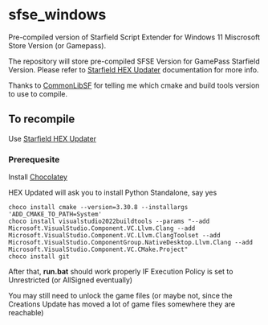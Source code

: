 # sfse_windows
Pre-compiled version of Starfield Script Extender for Windows 11 Miscrosoft Store Version (or Gamepass).

The repository will store pre-compiled SFSE Version for GamePass Starfield Version. Please refer to [Starfield HEX Updater](https://github.com/gazzamc/starfield_hex_updater) documentation for more info.

Thanks to [CommonLibSF](https://github.com/Starfield-Reverse-Engineering/CommonLibSF) for telling me which cmake and build tools version to use to compile.

## To recompile
Use [Starfield HEX Updater](https://github.com/gazzamc/starfield_hex_updater)

### Prerequesite
Install [Chocolatey](https://chocolatey.org/)

HEX Updated will ask you to install Python Standalone, say yes
```
choco install cmake --version=3.30.8 --installargs 'ADD_CMAKE_TO_PATH=System'
choco install visualstudio2022buildtools --params "--add Microsoft.VisualStudio.Component.VC.Llvm.Clang --add Microsoft.VisualStudio.Component.VC.Llvm.ClangToolset --add Microsoft.VisualStudio.ComponentGroup.NativeDesktop.Llvm.Clang --add Microsoft.VisualStudio.Component.VC.CMake.Project"
choco install git
```
After that, **run.bat** should work properly IF Execution Policy is set to Unrestricted (or AllSigned eventually)

You may still need to unlock the game files (or maybe not, since the Creations Update has moved a lot of game files somewhere they are reachable)

